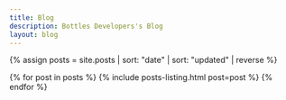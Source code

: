 ```yaml
---
title: Blog
description: Bottles Developers's Blog
layout: blog
---
```


{% assign posts = site.posts | sort: "date" | sort: "updated" | reverse %}

{% for post in posts %}
    {% include posts-listing.html post=post %}
{% endfor %}